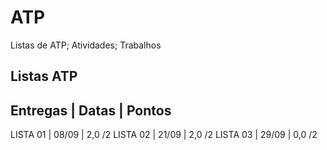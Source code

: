 # ATP
Listas de ATP;
Atividades;
Trabalhos

Listas ATP
----------------------------------------
Entregas        | Datas     | Pontos
----------------------------------------
LISTA 01        | 08/09     | 2,0 /2
LISTA 02        | 21/09     | 2,0 /2
LISTA 03        | 29/09     | 0,0 /2
